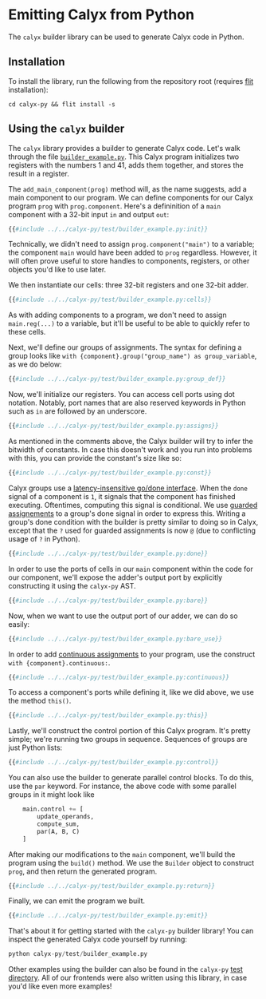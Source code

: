 # Emitting Calyx from Python

The `calyx` builder library can be used to generate Calyx code in Python.
## Installation

To install the library, run the following from the repository root (requires
[flit][] installation):

```
cd calyx-py && flit install -s
```

## Using the `calyx` builder

The `calyx` library provides a builder to generate Calyx code. Let's walk through the file [`builder_example.py`][example]. This Calyx program initializes two registers with the numbers 1 and 41, adds them together, and stores the result in a register.

The `add_main_component(prog)` method will, as the name suggests, add a main component to our program. We can define components for our Calyx program `prog` with `prog.component`. Here's a defininition of a `main` component with a 32-bit input `in` and output `out`:

```python
{{#include ../../calyx-py/test/builder_example.py:init}}
```

Technically, we didn't need to assign `prog.component("main")` to a variable; the component `main` would have been added to `prog` regardless. However, it will often prove useful to store handles to components, registers, or other objects you'd like to use later.

We then instantiate our cells: three 32-bit registers and one 32-bit adder.

```python
{{#include ../../calyx-py/test/builder_example.py:cells}}
```

As with adding components to a program, we don't need to assign `main.reg(...)` to a variable, but it'll be useful to be able to quickly refer to these cells.

Next, we'll define our groups of assignments. The syntax for defining a group looks like `with {component}.group("group_name") as group_variable`, as we do below:

```python
{{#include ../../calyx-py/test/builder_example.py:group_def}}
```

Now, we'll initialize our registers. You can access cell ports using dot notation. Notably, port names that are also reserved keywords in Python such as `in` are followed by an underscore.

```python
{{#include ../../calyx-py/test/builder_example.py:assigns}}
```

As mentioned in the comments above, the Calyx builder will try to infer the bitwidth of constants. In case this doesn't work and you run into problems with this, you can provide the constant's size like so:

```python
{{#include ../../calyx-py/test/builder_example.py:const}}
```

Calyx groups use a [latency-insensitive go/done interface][godone]. When the `done` signal of a component is `1`, it signals that the component has finished executing. Oftentimes, computing this signal is conditional. We use [guarded assignements][guarded] to a group's done signal in order to express this. Writing a group's done condition with the builder is pretty similar to doing so in Calyx, except that the `?` used for guarded assignments is now `@` (due to conflicting usage of `?` in Python).

```python
{{#include ../../calyx-py/test/builder_example.py:done}}
```

In order to use the ports of cells in our `main` component within the code for our component, we'll expose the adder's output port by explicitly constructing it using the `calyx-py` AST.

```python
{{#include ../../calyx-py/test/builder_example.py:bare}}
```

Now, when we want to use the output port of our adder, we can do so easily:

```python
{{#include ../../calyx-py/test/builder_example.py:bare_use}}
```

In order to add [continuous assignments][cont] to your program, use the construct `with {component}.continuous:`.

```python
{{#include ../../calyx-py/test/builder_example.py:continuous}}
```

To access a component's ports while defining it, like we did above, we use the method `this()`.

```python
{{#include ../../calyx-py/test/builder_example.py:this}}
```

Lastly, we'll construct the control portion of this Calyx program. It's pretty simple; we're running two groups in sequence. Sequences of groups are just Python lists:

```python
{{#include ../../calyx-py/test/builder_example.py:control}}
```

You can also use the builder to generate parallel control blocks. To do this, use the `par` keyword. For instance, the above code with some parallel groups in it might look like

```python
    main.control += [
        update_operands,
        compute_sum,
        par(A, B, C)
    ]
```

After making our modifications to the `main` component, we'll build the program using the `build()` method. We use the `Builder` object to construct `prog`, and then return the generated program.

```python
{{#include ../../calyx-py/test/builder_example.py:return}}
```

Finally, we can emit the program we built.

```python
{{#include ../../calyx-py/test/builder_example.py:emit}}
```

That's about it for getting started with the `calyx-py` builder library! You can inspect the generated Calyx code yourself by running:

```python
python calyx-py/test/builder_example.py
```

Other examples using the builder can also be found in the `calyx-py` [test directory][test]. All of our frontends were also written using this library, in case you'd like even more examples!

[flit]: https://flit.readthedocs.io/en/latest/
[example]: https://github.com/cucapra/calyx/blob/master/calyx-py/test/builder_example.py
[godone]: https://docs.calyxir.org/lang/ref.html#the-go-done-interface
[guarded]: https://docs.calyxir.org/lang/ref.html#guarded-assignments
[cont]: https://docs.calyxir.org/lang/ref.html?highlight=continuous#continuous-assignments
[test]: https://github.com/cucapra/calyx/tree/master/calyx-py/test/
